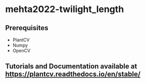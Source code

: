 # mehta2022-twilight_length

## Prerequisites
- PlantCV
- Numpy
- OpenCV

## Tutorials and Documentation available at https://plantcv.readthedocs.io/en/stable/
